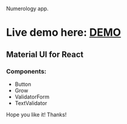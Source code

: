 Numerology app.

# Live demo here: [DEMO](https://bkasperski.pl/numerology)

## Material UI for React
### Components:
- Button
- Grow
- ValidatorForm
- TextValidator

Hope you like it! Thanks!